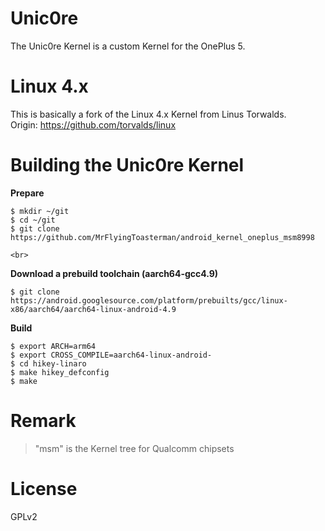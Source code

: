 # Unic0re
The Unic0re Kernel is a custom Kernel for the OnePlus 5.

# Linux 4.x
This is basically a fork of the Linux 4.x Kernel from Linus Torwalds. <br>
Origin: https://github.com/torvalds/linux <br>

# Building the Unic0re Kernel
**Prepare** <br>

    $ mkdir ~/git
    $ cd ~/git
    $ git clone https://github.com/MrFlyingToasterman/android_kernel_oneplus_msm8998
    
    <br>
**Download a prebuild toolchain (aarch64-gcc4.9)** <br>

    $ git clone https://android.googlesource.com/platform/prebuilts/gcc/linux-x86/aarch64/aarch64-linux-android-4.9
    
**Build** <br>

    $ export ARCH=arm64
    $ export CROSS_COMPILE=aarch64-linux-android-
    $ cd hikey-linaro
    $ make hikey_defconfig
    $ make
    
# Remark
> "msm" is the Kernel tree for Qualcomm chipsets

# License
GPLv2

